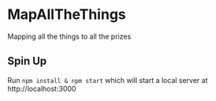 # MapAllTheThings

Mapping all the things to all the prizes


## Spin Up

Run `npm install & npm start` which will start a local server at http://localhost:3000
